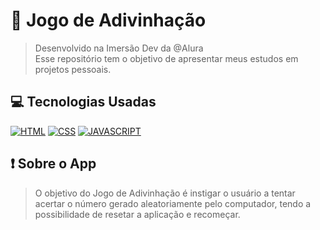 # 💭 Jogo de Adivinhação
> Desenvolvido na Imersão Dev da @Alura <br>
> Esse repositório tem o objetivo de apresentar meus estudos em projetos pessoais.

## 💻 Tecnologias Usadas

[![HTML](https://img.shields.io/badge/html%20-%23323330.svg?&style=for-the-badge&logo=html&logoColor=black&color=FF8000)](#)
[![CSS](https://img.shields.io/badge/css%20-%23323330.svg?&style=for-the-badge&logo=css&logoColor=black&color=2E64FE)](#)
[![JAVASCRIPT](https://img.shields.io/badge/javascript%20-%23323330.svg?&style=for-the-badge&logo=css&logoColor=black&color=FFFF00)](#)


## ❗ Sobre o App
> O objetivo do Jogo de Adivinhação é instigar o usuário a tentar acertar o número gerado aleatoriamente pelo computador, tendo a possibilidade de resetar a aplicação e recomeçar.

